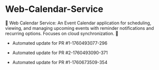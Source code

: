# Web-Calendar-Service
📅 Web Calendar Service: An Event Calendar application for scheduling, viewing, and managing upcoming events with reminder notifications and recurring options. Focuses on cloud synchronization. 📅


- Automated update for PR #1-1760493077-296

- Automated update for PR #2-1760493090-371

- Automated update for PR #1-1760673509-354